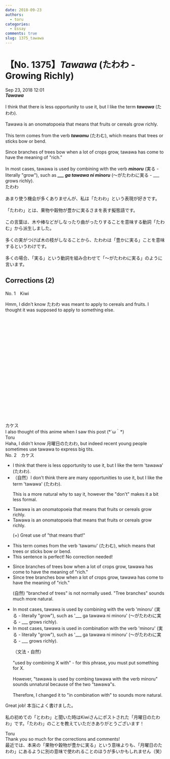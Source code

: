 ```yaml
---
date: 2018-09-23
authors:
  - toru
categories:
  - Essay
comments: true
slug: 1375_tawawa
---
```


# 【No. 1375】<strong><em>Tawawa</strong></em> (たわわ - Growing Richly)
<div class="date">Sep 23, 2018 12:01</div>
<div id="post"><div id="body_show_ori">
<strong><em>Tawawa</strong></em><br/><br/>I think that there is less opportunity to use it, but I like the term <strong><em>tawawa</em></strong> (たわわ).<br/><br/>Tawawa is an onomatopoeia that means that fruits or cereals grow richly.<br/><br/>This term comes from the verb <strong><em>tawamu</em></strong> (たわむ), which means that trees or sticks bow or bend.<br/><br/>Since branches of trees bow when a lot of crops grow, tawawa has come to have the meaning of "rich."<br/><br/>In most cases, tawawa is used by combining with the verb <strong><em>minoru</em></strong> (実る - literally "grow"), such as <strong><em>___ ga tawawa ni minoru</em></strong> (～がたわわに実る - ___ grows richly).
</div></div>

<!-- more -->

<div id="post_ja"><div id="body_show_mo">
たわわ<br/><br/>あまり使う機会が多くありませんが、私は「たわわ」という表現が好きです。<br/><br/>「たわわ」とは、果物や穀物が豊かに実るさまを表す擬態語です。<br/><br/>この言葉は、木や棒などがしなったり曲がったりすることを意味する動詞「たわむ」から派生しました。<br/><br/>多くの実がつけば木の枝がしなることから、たわわは「豊かに実る」ことを意味するというわけです。<br/><br/>多くの場合、「実る」という動詞を組み合わせて「～がたわわに実る」のように言います。
</div></div>

## Corrections (2)
<div id="block"><div class="first_name"> No. 1　<span class="just_name">Kiwi</span></div><div id="block2">
<p class="comment_small">
 Hmm, I didn't know たわわ was meant to apply to cereals and fruits. I thought it was supposed to apply to something else.
 <br/>
 <br/>
 <object height="315" width="560">
  <param name="movie" value="https://www.youtube.com/v/cfcqewZdBiU"/>
  <embed height="315" src="https://www.youtube.com/v/cfcqewZdBiU" type="application/x-shockwave-flash" width="560"/>
 </object>
</p>

</div><div class="name"><span class="just_name">カケス</span><br>
I also thought of this anime when I saw this post (*´ω｀*)
</div>
<div class="name"><span class="just_name">Toru</span><br>
Haha, I didn't know 月曜日のたわわ, but indeed recent young people sometimes use tawawa to express big tits.
</div>
</div>
<div id="block"><div class="first_name"> No. 2　<span class="just_name">カケス</span></div><div id="block2">
<ul class="correction_field">
<li class="incorrect">I think that there is less opportunity to use it, but I like the term 'tawawa' (たわわ).</li>
<li class="corrected correct">
（自然）I <span class="f_blue">don't think there are many opportunit</span><span class="f_red">ies</span> to use it, but I like the term 'tawawa' (たわわ).
<p class="correction_comment">This is a more natural why to say it, however the "don't" makes it a bit less formal.</p>
</li>
</ul>
<ul class="correction_field">
<li class="incorrect">Tawawa is an onomatopoeia that means that fruits or cereals grow richly.</li>
<li class="corrected correct">
Tawawa is an onomatopoeia that means that fruits or cereals grow richly.
<p class="correction_comment">(+) Great use of "that means that!"</p>
</li>
</ul>
<ul class="correction_field">
<li class="incorrect">This term comes from the verb 'tawamu' (たわむ), which means that trees or sticks bow or bend.</li>
<li class="corrected perfect">This sentence is perfect! No correction needed!</li>
</ul>
<ul class="correction_field">
<li class="incorrect">Since branches of trees bow when a lot of crops grow, tawawa has come to have the meaning of "rich."</li>
<li class="corrected correct">
Since <span class="f_blue">tree branches</span> bow when a lot of crops grow, tawawa has come to have the meaning of "rich."
<p class="correction_comment">(自然) "branched of trees" is not normally used. "Tree branches" sounds much more natural.</p>
</li>
</ul>
<ul class="correction_field">
<li class="incorrect">In most cases, tawawa is used by combining with the verb 'minoru' (実る - literally "grow"), such as '___ ga tawawa ni minoru' (～がたわわに実る - ___ grows richly).</li>
<li class="corrected correct">
In most cases, tawawa is used <span class="f_blue">in combination</span> with the verb 'minoru' (実る - literally "grow"), such as '___ ga tawawa ni minoru' (～がたわわに実る - ___ grows richly).
<p class="correction_comment">（文法・自然）<br/><br/>"used by combining X with" - for this phrase, you must put something for X.<br/><br/>However, "tawawa is used by combing tawawa with the verb minoru" sounds unnatural because of the two "tawawa"s. <br/><br/>Therefore, I changed it to "in combination with" to sounds more natural.</p>
</li>
</ul>
<p class="comment_small">
 Great job! 本当によく書けました。
 <br/>
 <br/>
 私の初めての「とわわ」と聞いた時はKiwiさんにポストされた「月曜日のたわわ」です。「たわわ」のことを教えていただきありがとうございます！
</p>

</div><div class="name"><span class="just_name">Toru</span><br>
Thank you so much for the corrections and comments!<br/>最近では、本来の「果物や穀物が豊かに実る」という意味よりも、「月曜日のたわわ」にあるように別の意味で使われることのほうが多いかもしれません（笑）
</div>
</div>
